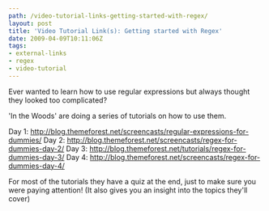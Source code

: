 ```yaml
---
path: /video-tutorial-links-getting-started-with-regex/
layout: post
title: 'Video Tutorial Link(s): Getting started with Regex'
date: 2009-04-09T10:11:06Z
tags:
- external-links
- regex
- video-tutorial
---
```


Ever wanted to learn how to use regular expressions but always thought they looked too complicated?

'In the Woods' are doing a series of tutorials on how to use them.

Day 1: <a href="http://blog.themeforest.net/screencasts/regular-expressions-for-dummies/">http://blog.themeforest.net/screencasts/regular-expressions-for-dummies/
</a>Day 2: <a href="http://blog.themeforest.net/screencasts/regex-for-dummies-day-2/">http://blog.themeforest.net/screencasts/regex-for-dummies-day-2/
</a>Day 3: <a href="http://blog.themeforest.net/tutorials/regex-for-dummies-day-3/">http://blog.themeforest.net/tutorials/regex-for-dummies-day-3/
</a>Day 4: <a href="http://blog.themeforest.net/screencasts/regex-for-dummies-day-4/">http://blog.themeforest.net/screencasts/regex-for-dummies-day-4/</a>

For most of the tutorials they have a quiz at the end, just to make sure you were paying attention! (It also gives you an insight into the topics they'll cover)